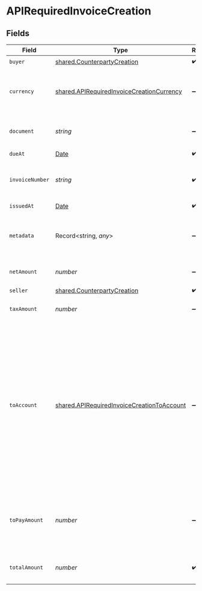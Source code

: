 # APIRequiredInvoiceCreation


## Fields

| Field                                                                                                                                                                                             | Type                                                                                                                                                                                              | Required                                                                                                                                                                                          | Description                                                                                                                                                                                       |
| ------------------------------------------------------------------------------------------------------------------------------------------------------------------------------------------------- | ------------------------------------------------------------------------------------------------------------------------------------------------------------------------------------------------- | ------------------------------------------------------------------------------------------------------------------------------------------------------------------------------------------------- | ------------------------------------------------------------------------------------------------------------------------------------------------------------------------------------------------- |
| `buyer`                                                                                                                                                                                           | [shared.CounterpartyCreation](../../../sdk/models/shared/counterpartycreation.md)                                                                                                                 | :heavy_check_mark:                                                                                                                                                                                | N/A                                                                                                                                                                                               |
| `currency`                                                                                                                                                                                        | [shared.APIRequiredInvoiceCreationCurrency](../../../sdk/models/shared/apirequiredinvoicecreationcurrency.md)                                                                                     | :heavy_minus_sign:                                                                                                                                                                                | Currency of the invoice. Use ISO 4217 currency code.                                                                                                                                              |
| `document`                                                                                                                                                                                        | *string*                                                                                                                                                                                          | :heavy_minus_sign:                                                                                                                                                                                | PDF binary (format base64 string)                                                                                                                                                                 |
| `dueAt`                                                                                                                                                                                           | [Date](https://developer.mozilla.org/en-US/docs/Web/JavaScript/Reference/Global_Objects/Date)                                                                                                     | :heavy_check_mark:                                                                                                                                                                                | N/A                                                                                                                                                                                               |
| `invoiceNumber`                                                                                                                                                                                   | *string*                                                                                                                                                                                          | :heavy_check_mark:                                                                                                                                                                                | Invoice number as displayed on the invoice                                                                                                                                                        |
| `issuedAt`                                                                                                                                                                                        | [Date](https://developer.mozilla.org/en-US/docs/Web/JavaScript/Reference/Global_Objects/Date)                                                                                                     | :heavy_check_mark:                                                                                                                                                                                | N/A                                                                                                                                                                                               |
| `metadata`                                                                                                                                                                                        | Record<string, *any*>                                                                                                                                                                             | :heavy_minus_sign:                                                                                                                                                                                | This object is yours, it enables you to add custom data.                                                                                                                                          |
| `netAmount`                                                                                                                                                                                       | *number*                                                                                                                                                                                          | :heavy_minus_sign:                                                                                                                                                                                | Amount before tax, in cents                                                                                                                                                                       |
| `seller`                                                                                                                                                                                          | [shared.CounterpartyCreation](../../../sdk/models/shared/counterpartycreation.md)                                                                                                                 | :heavy_check_mark:                                                                                                                                                                                | N/A                                                                                                                                                                                               |
| `taxAmount`                                                                                                                                                                                       | *number*                                                                                                                                                                                          | :heavy_minus_sign:                                                                                                                                                                                | Amount of tax, in cents                                                                                                                                                                           |
| `toAccount`                                                                                                                                                                                       | [shared.APIRequiredInvoiceCreationToAccount](../../../sdk/models/shared/apirequiredinvoicecreationtoaccount.md)                                                                                   | :heavy_minus_sign:                                                                                                                                                                                | Beneficiary account as mentioned on the invoice. Note that this does not determine the account where the loan payment will be made.That is done separately when calling the POST /loans endpoint. |
| `toPayAmount`                                                                                                                                                                                     | *number*                                                                                                                                                                                          | :heavy_minus_sign:                                                                                                                                                                                | Remaining amount due by buyer to seller, in cents. Set at 0 for fully paid invoices.                                                                                                              |
| `totalAmount`                                                                                                                                                                                     | *number*                                                                                                                                                                                          | :heavy_check_mark:                                                                                                                                                                                | Sum of net amount and tax amount, in cents                                                                                                                                                        |